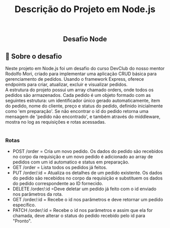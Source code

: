 <h1 align="center"> Descrição do Projeto em Node.js</h1>
<br>
<h2 align="center">
  Desafio Node 
</h2>


## :rocket: Sobre o desafio


Neste projeto em Node.js foi um desafio do curso DevClub do nosso mentor Rodolfo Mori, criado para implementar uma aplicação CRUD básica para gerenciamento de pedidos. Usando o framework Express, oferece endpoints para criar, atualizar, excluir e visualizar pedidos.
<br>
A estrutura do projeto possui um array chamado orders, onde todos os pedidos são armazenados. Cada pedido é um objeto formado com as seguintes estrutura: um identificador único gerado automaticamente, item do pedido, nome do cliente, preço e status do pedido, 
definido inicialmente como 'em preparação'. Se não encontrar o id do pedido retorna uma mensagem de 'pedido não encontrado', e também através do middleware, mostra no log as requisições e rotas acessadas.
<br>
<br>
### Rotas

- POST /order = Cria um novo pedido. Os dados do pedido são recebidos no corpo da requisição e um novo pedido é adicionado ao array de pedidos com um id automatico e status em preparação.
- GET /order = Lista todos os pedidos já feitos.
- PUT /order/:id = Atualiza os detalhes de um pedido existente. Os dados do pedido são recebidos no corpo da requisição e substituem os dados do pedido correspondente ao ID fornecido.
- DELETE /order/:id =Deve deletar um pedido já feito com o id enviado nos parâmetros da rota.
- GET /order/:id = Recebe o id nos parâmetros e deve retornar um pedido específico.
- PATCH /order/:id = Recebe o id nos parâmetros e assim que ela for chamada, deve alterar o status do pedido recebido pelo id para "Pronto".

